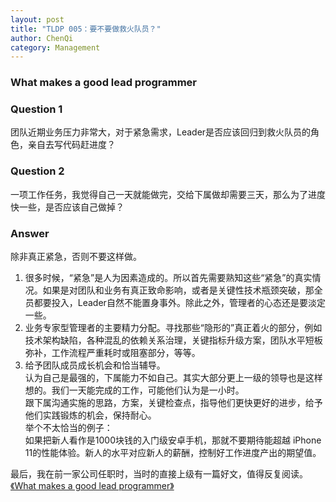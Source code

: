 ```yaml
---
layout: post
title: "TLDP 005：要不要做救火队员？"
author: ChenQi
category: Management
---
```

### What makes a good lead programmer

### Question 1

团队近期业务压力非常大，对于紧急需求，Leader是否应该回归到救火队员的角色，亲自去写代码赶进度？

### Question 2

一项工作任务，我觉得自己一天就能做完，交给下属做却需要三天，那么为了进度快一些，是否应该自己做掉？

### Answer

除非真正紧急，否则不要这样做。  
1. 很多时候，“紧急”是人为因素造成的。所以首先需要熟知这些“紧急”的真实情况。如果是对团队和业务有真正致命影响，或者是关键性技术瓶颈突破，那全员都要投入，Leader自然不能置身事外。除此之外，管理者的心态还是要淡定一些。
2. 业务专家型管理者的主要精力分配。寻找那些“隐形的”真正着火的部分，例如技术架构缺陷，各种混乱的依赖关系治理，关键指标升级方案，团队水平短板弥补，工作流程严重耗时或阻塞部分，等等。
3. 给予团队成员成长机会和恰当辅导。  
认为自己是最强的，下属能力不如自己。其实大部分更上一级的领导也是这样想的。我们一天能完成的工作，可能他们认为是一小时。  
跟下属沟通实施的思路，方案，关键检查点，指导他们更快更好的进步，给予他们实践锻炼的机会，保持耐心。  
举个不太恰当的例子：  
如果把新人看作是1000块钱的入门级安卓手机，那就不要期待能超越 iPhone 11的性能体验。新人的水平对应新人的薪酬，控制好工作进度产出的期望值。

最后，我在前一家公司任职时，当时的直接上级有一篇好文，值得反复阅读。  
[《What makes a good lead programmer》](https://zhuanlan.zhihu.com/p/20232566)
